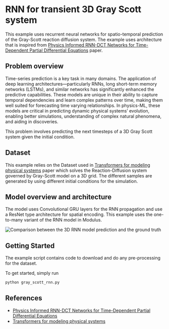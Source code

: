 # RNN for transient 3D Gray Scott system

This example uses recurrent neural networks for spatio-temporal prediction of the
Gray-Scott reaction diffusion system. The example uses architecture that is inspired from
[Physics Informed RNN-DCT Networks for Time-Dependent Partial Differential Equations](https://arxiv.org/pdf/2202.12358.pdf)
paper.

## Problem overview

Time-series prediction is a key task in many domains.
The application of deep learning architectures—particularly RNNs, long short-term memory
networks (LSTMs), and similar networks has significantly enhanced the predictive capabilities.
These models are unique in their ability to capture temporal dependencies and learn complex
patterns over time, making them well suited for forecasting time varying relationships.
In physics-ML, these models are critical in predicting dynamic physical systems’ evolution,
enabling better simulations, understanding of complex natural phenomena, and aiding
in discoveries.

This problem involves predicting the next timesteps of a 3D Gray Scott system given the
initial condition.

## Dataset

This example relies on the Dataset used in [Transformers for modeling physical systems](https://www.sciencedirect.com/science/article/abs/pii/S0893608021004500)
paper which solves the Reaction-Diffusion system governed by Gray-Scott model on a 3D grid.
The different samples are generated by using different initial conditions for the simulation.

## Model overview and architecture

The model uses Convolutional GRU layers for the RNN propagation and use a ResNet type
architecture for spatial encoding. This example uses the one-to-many variant of the RNN
model in Modulus.

![Comparison between the 3D RNN model prediction and the
ground truth](../../../docs/img/gray_scott_predictions_blog_2.gif)

## Getting Started

The example script contains code to download and do any pre-processing for the dataset.

To get started, simply run

```bash
python gray_scott_rnn.py
```

## References

- [Physics Informed RNN-DCT Networks for Time-Dependent Partial Differential Equations](https://arxiv.org/pdf/2202.12358.pdf)
- [Transformers for modeling physical systems](https://www.sciencedirect.com/science/article/abs/pii/S0893608021004500)
